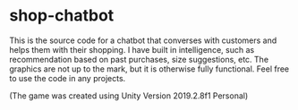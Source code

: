 # shop-chatbot
This is the source code for a chatbot that converses with customers and helps them with their shopping. I have built in intelligence, such as recommendation based on past purchases, size suggestions, etc. The graphics are not up to the mark, but it is otherwise fully functional. Feel free to use the code in any projects.

(The game was created using Unity Version 2019.2.8f1 Personal)
